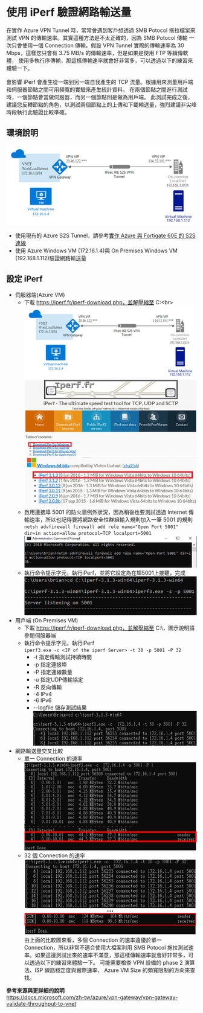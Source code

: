 # 使用 iPerf 驗證網路輸送量
在實作 Azure VPN Tunnel 時，常常會遇到客戶想透過 SMB Potocol 拖拉檔案來測試 VPN 的傳輸速率。其實這種方法是不太正確的，因為 SMB Potocol 傳輸
一次只會使用一個 Connection 傳輸，假設 VPN Tunnel 實際的傳輸速率為 30 Mbps，這樣您只會有 3.75 MB/s 的傳輸速率，但是如果是使用 FTP 等續傳軟體，
使用多執行序傳輸，那這樣傳輸速率就會好非常多，可以透過以下的練習來體驗一下。<br><br>
會影響
iPerf 會產生從一端到另一端自我產生的 TCP 流量。根據用來測量用戶端和伺服器節點之間可用頻寬的實驗來產生統計資料。
在兩個節點之間進行測試時，一個節點會當做伺服器，而另一個節點則是做為用戶端。 
此測試完成之後，建議您反轉節點的角色，以測試兩個節點上的上傳和下載輸送量，強烈建議非尖峰時段執行此驗證比較準確。<br>

## 環境說明
 ![GITHUB](https://github.com/BrianHsing/Azure-Virtual-Network-Gateway/blob/master/Validate-Throughput-iPerf/image/lab.PNG "lab")<br>
 - 使用現有的 Azure S2S Tunnel，請參考[實作 Azure 與 Fortigate 60E 的 S2S 連線](https://github.com/BrianHsing/Azure-Virtual-Network-Gateway/tree/master/S2S/Fortigate) <br>
 - 使用 Azure Windows VM (172.16.1.4)與 On Premises Windows VM (192.168.1.112)驗證網路輸送量
 
## 設定 iPerf 

 - 伺服器端(Azure VM)<br>
	- 下載 https://iperf.fr/iperf-download.php，並解壓縮至 C:\<br>
	![GITHUB](https://github.com/BrianHsing/Azure-Virtual-Network-Gateway/blob/master/Validate-Throughput-iPerf/image/lab.PNG "lab")<br>
	![GITHUB](https://github.com/BrianHsing/Azure-Virtual-Network-Gateway/blob/master/Validate-Throughput-iPerf/image/iperfset1.PNG "iperfset1")<br>
	![GITHUB](https://github.com/BrianHsing/Azure-Virtual-Network-Gateway/blob/master/Validate-Throughput-iPerf/image/iperfset2.PNG "iperfset2")<br>
	- 啟用連接埠 5001 的防火牆例外狀況，因為稍後也要測試透過 Internet 傳輸速率，所以也記得要將網路安全性群組輸入規則加入一筆 5001 的規則<br>
	`netsh advfirewall firewall add rule name="Open Port 5001" dir=in action=allow protocol=TCP localport=5001`<br>
	![GITHUB](https://github.com/BrianHsing/Azure-Virtual-Network-Gateway/blob/master/Validate-Throughput-iPerf/image/iperfset3.PNG "iperfset3")<br>
	- 執行命令提示字元，執行iPerf，並將它設定為在埠5001上接聽，完成<br>
	![GITHUB](https://github.com/BrianHsing/Azure-Virtual-Network-Gateway/blob/master/Validate-Throughput-iPerf/image/iperfset4.PNG "iperfset4")<br>
 - 用戶端 (On Premises VM)<br>
 	- 下載 https://iperf.fr/iperf-download.php，並解壓縮至 C:\，圖示說明請參閱伺服器端<br>
	- 執行命令提示字元，執行iPerf<br>
	`iperf3.exe -c <IP of the iperf Server> -t 30 -p 5001 -P 32`<br>
		- -t 指定傳輸測試持續時間
		- -p 指定連接埠
		- -P 指定連線數量
		- -u 指定UDP傳輸協定
		- -R 反向傳輸
		- -4 IPv4
		- -6 IPv6
		- --logfile 儲存測試結果
	![GITHUB](https://github.com/BrianHsing/Azure-Virtual-Network-Gateway/blob/master/Validate-Throughput-iPerf/image/iperfset5.PNG "iperfset5")<br>
 - 網路輸送量交叉比較 <br>
	- 單一 Connection 的速率<br>
	![GITHUB](https://github.com/BrianHsing/Azure-Virtual-Network-Gateway/blob/master/Validate-Throughput-iPerf/image/iperfset6.PNG "iperfset6")<br>
	- 32 個 Connection 的速率 <br>
 	![GITHUB](https://github.com/BrianHsing/Azure-Virtual-Network-Gateway/blob/master/Validate-Throughput-iPerf/image/iperfset7.PNG "iperfset7")<br>
	由上面的比較圖來看，多個 Connection 的速率遠優於單一 Connection，所以非常不適合使用大檔案利用 SMB Potocol 拖拉測試速率。如果這邊測試出來的速率不滿意，那這樣傳輸速率就會好非常多，可以透過以下的練習來體驗一下。
	可能需要檢查 VPN 設備的 phase 2 演算法、ISP 線路穩定度與實際速率、 Azure VM Size 的頻寬限制的方向來查找。<br>

**參考來源與更詳細的說明**<br>
https://docs.microsoft.com/zh-tw/azure/vpn-gateway/vpn-gateway-validate-throughput-to-vnet<br>